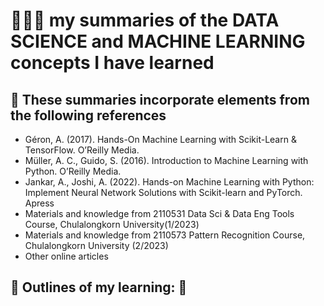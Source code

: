 # 👩🏻‍💻 my summaries of the DATA SCIENCE and MACHINE LEARNING concepts I have learned


## 🔑 These summaries incorporate elements from the following **references**
- Géron, A. (2017). Hands-On Machine Learning with Scikit-Learn & TensorFlow. O’Reilly Media.
- Müller, A. C., Guido, S. (2016). Introduction to Machine Learning with Python. O’Reilly Media.
- Jankar, A., Joshi, A. (2022). Hands-on Machine Learning with Python: Implement Neural Network Solutions with Scikit-learn and PyTorch. Apress
- Materials and knowledge from 2110531 Data Sci & Data Eng Tools Course, Chulalongkorn University(1/2023)
- Materials and knowledge from 2110573 Pattern Recognition Course, Chulalongkorn University (2/2023)
- Other online articles

## 🌱 **Outlines of my learning:** 🌱

